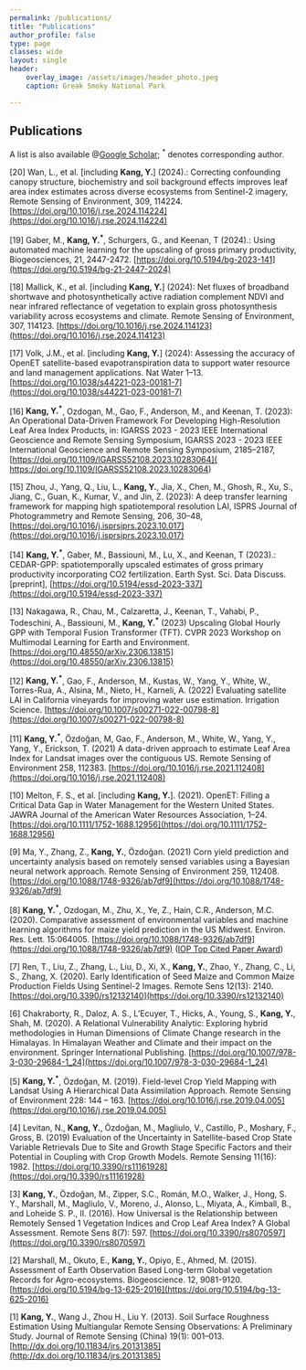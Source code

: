 ```yaml
---
permalink: /publications/
title: "Publications"
author_profile: false
type: page
classes: wide
layout: single
header:
    overlay_image: /assets/images/header_photo.jpeg
    caption: Greak Smoky National Park

---
```


## Publications
  
A list is also available @[Google Scholar](https://scholar.google.com/citations?hl=en&user=h0Xg90gAAAAJ); <sup>*</sup> denotes corresponding author.

[20] Wan, L., et al. [including **Kang, Y.**] (2024).: Correcting confounding canopy structure, biochemistry and soil background effects improves leaf area index estimates across diverse ecosystems from Sentinel-2 imagery, Remote Sensing of Environment, 309, 114224. [https://doi.org/10.1016/j.rse.2024.114224](https://doi.org/10.1016/j.rse.2024.114224)

[19] Gaber, M., **Kang, Y.<sup>*</sup>**, Schurgers, G., and Keenan, T (2024).: Using automated machine learning for the upscaling of gross primary productivity, Biogeosciences, 21, 2447-2472. [https://doi.org/10.5194/bg-2023-141](https://doi.org/10.5194/bg-21-2447-2024)

[18] Mallick, K., et al. [including **Kang, Y.**] (2024): Net fluxes of broadband shortwave and photosynthetically active radiation complement NDVI and near infrared reflectance of vegetation to explain gross photosynthesis variability across ecosystems and climate. Remote Sensing of Environment, 307, 114123. [https://doi.org/10.1016/j.rse.2024.114123](https://doi.org/10.1016/j.rse.2024.114123)

[17] Volk, J.M., et al. [including **Kang, Y.**] (2024): Assessing the accuracy of OpenET satellite-based evapotranspiration data to support water resource and land management applications. Nat Water 1–13. [https://doi.org/10.1038/s44221-023-00181-7](https://doi.org/10.1038/s44221-023-00181-7)  

[16] **Kang, Y.<sup>*</sup>**, Ozdogan, M., Gao, F., Anderson, M., and Keenan, T. (2023): An Operational Data-Driven Framework For Developing High-Resolution Leaf Area Index Products, in: IGARSS 2023 - 2023 IEEE International Geoscience and Remote Sensing Symposium, IGARSS 2023 - 2023 IEEE International Geoscience and Remote Sensing Symposium, 2185–2187, [https://doi.org/10.1109/IGARSS52108.2023.10283064]( https://doi.org/10.1109/IGARSS52108.2023.10283064)

[15] Zhou, J., Yang, Q., Liu, L., **Kang, Y.**, Jia, X., Chen, M., Ghosh, R., Xu, S., Jiang, C., Guan, K., Kumar, V., and Jin, Z. (2023): A deep transfer learning framework for mapping high spatiotemporal resolution LAI, ISPRS Journal of Photogrammetry and Remote Sensing, 206, 30–48, [https://doi.org/10.1016/j.isprsjprs.2023.10.017](https://doi.org/10.1016/j.isprsjprs.2023.10.017)

[14] **Kang, Y.<sup>*</sup>**, Gaber, M., Bassiouni, M., Lu, X., and Keenan, T (2023).: CEDAR-GPP: spatiotemporally upscaled estimates of gross primary productivity incorporating CO2 fertilization. Earth Syst. Sci. Data Discuss. [preprint], [https://doi.org/10.5194/essd-2023-337](https://doi.org/10.5194/essd-2023-337)   

[13] Nakagawa, R., Chau, M., Calzaretta, J., Keenan, T., Vahabi, P., Todeschini, A., Bassiouni, M., **Kang, Y.<sup>*</sup>** (2023) Upscaling Global Hourly GPP with Temporal Fusion Transformer (TFT). CVPR 2023 Workshop on Multimodal Learning for Earth and Environment. [https://doi.org/10.48550/arXiv.2306.13815](https://doi.org/10.48550/arXiv.2306.13815)    

[12] **Kang, Y.<sup>*</sup>**, Gao, F., Anderson, M., Kustas, W., Yang, Y., White, W., Torres-Rua, A., Alsina, M., Nieto, H., Karneli, A. (2022) Evaluating satellite LAI in California vineyards for improving water use estimation. Irrigation Science. [https://doi.org/10.1007/s00271-022-00798-8](https://doi.org/10.1007/s00271-022-00798-8)    

[11] **Kang, Y.<sup>*</sup>**, Özdoğan, M, Gao, F., Anderson, M., White, W., Yang, Y., Yang, Y., Erickson, T. (2021) A data-driven approach to estimate Leaf Area Index for Landsat images over the contiguous US. Remote Sensing of Environment 258, 112383. [https://doi.org/10.1016/j.rse.2021.112408](https://doi.org/10.1016/j.rse.2021.112408)  

[10] Melton, F. S., et al. [including **Kang, Y.**]. (2021). OpenET: Filling a Critical Data Gap in Water Management for the Western United States. JAWRA Journal of the American Water Resources Association, 1–24. [https://doi.org/10.1111/1752-1688.12956](https://doi.org/10.1111/1752-1688.12956)  

[9] Ma, Y., Zhang, Z., **Kang, Y.**, Özdoğan. (2021) Corn yield prediction and uncertainty analysis based on remotely sensed variables using a Bayesian neural network approach. Remote Sensing of Environment 259, 112408. [https://doi.org/10.1088/1748-9326/ab7df9](https://doi.org/10.1088/1748-9326/ab7df9)  

[8] **Kang, Y.<sup>*</sup>**, Ozdogan, M., Zhu, X., Ye, Z., Hain, C.R., Anderson, M.C. (2020). Comparative assessment of environmental variables and machine learning algorithms for maize yield prediction in the US Midwest. Environ. Res. Lett. 15:064005. [https://doi.org/10.1088/1748-9326/ab7df9](https://doi.org/10.1088/1748-9326/ab7df9) ([IOP Top Cited Paper Award](https://ioppublishing.org/north-america-top-cited-paper-award/))

[7] Ren, T., Liu, Z., Zhang, L., Liu, D., Xi, X., **Kang, Y.**, Zhao, Y., Zhang, C., Li, S., Zhang, X. (2020). Early Identification of Seed Maize and Common Maize Production Fields Using Sentinel-2 Images. Remote Sens 12(13): 2140. [https://doi.org/10.3390/rs12132140](https://doi.org/10.3390/rs12132140)  

[6] Chakraborty, R., Daloz, A. S., L’Ecuyer, T., Hicks, A., Young, S., **Kang, Y.**, Shah, M. (2020). A Relational Vulnerability Analytic: Exploring hybrid methodologies in Human Dimensions of Climate Change research in the Himalayas. In Himalayan Weather and Climate and their impact on the environment. Springer International Publishing. [https://doi.org/10.1007/978-3-030-29684-1_24](https://doi.org/10.1007/978-3-030-29684-1_24) 

[5] **Kang, Y.<sup>*</sup>**, Özdoğan, M. (2019). Field-level Crop Yield Mapping with Landsat Using A Hierarchical Data Assimilation Approach. Remote Sensing of Environment 228: 144 – 163. [https://doi.org/10.1016/j.rse.2019.04.005](https://doi.org/10.1016/j.rse.2019.04.005)  

[4] Levitan, N., **Kang, Y.**, Özdoğan, M., Magliulo, V., Castillo, P., Moshary, F., Gross, B. (2019) Evaluation of the Uncertainty in Satellite-based Crop State Variable Retrievals Due to Site and Growth Stage Specific Factors and their Potential in Coupling with Crop Growth Models. Remote Sensing 11(16): 1982. [https://doi.org/10.3390/rs11161928](https://doi.org/10.3390/rs11161928) 

[3] **Kang, Y.**, Özdoğan, M., Zipper, S.C., Román, M.O., Walker, J., Hong, S. Y., Marshall, M., Magliulo, V., Moreno, J., Alonso, L., Miyata, A., Kimball, B., and Loheide S. P., II. (2016). How Universal is the Relationship between Remotely Sensed 1 Vegetation Indices and Crop Leaf Area Index? A Global Assessment. Remote Sens 8(7): 597. [https://doi.org/10.3390/rs8070597](https://doi.org/10.3390/rs8070597)  

[2] Marshall, M., Okuto, E., **Kang, Y.**, Opiyo, E., Ahmed, M. (2015). Assessment of Earth Observation Based Long-term Global vegetation Records for Agro-ecosystems. Biogeoscience. 12, 9081-9120. [https://doi.org/10.5194/bg-13-625-2016](https://doi.org/10.5194/bg-13-625-2016)  

[1] **Kang, Y.**, Wang J., Zhou H., Liu Y. (2013). Soil Surface Roughness Estimation Using Multiangular Remote Sensing Observations: A Preliminary Study. Journal of Remote Sensing (China) 19(1): 001–013. [http://dx.doi.org/10.11834/jrs.20131385](http://dx.doi.org/10.11834/jrs.20131385)     
  
